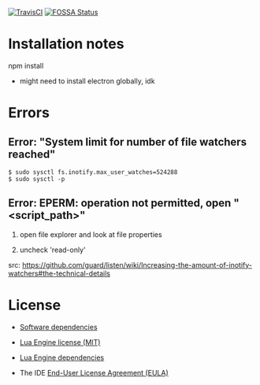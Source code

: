[![TravisCI](https://travis-ci.org/xharris/blankejs.svg?branch=master)](https://travis-ci.org/github/xharris/blankejs)
[![FOSSA Status](https://app.fossa.com/api/projects/git%2Bgithub.com%2Fxharris%2Fblankejs.svg?type=shield)](https://app.fossa.com/projects/git%2Bgithub.com%2Fxharris%2Fblankejs?ref=badge_shield)

# Installation notes

npm install
- might need to install electron globally, idk

# Errors

## Error: "System limit for number of file watchers reached"

```
$ sudo sysctl fs.inotify.max_user_watches=524288
$ sudo sysctl -p
```

## Error: EPERM: operation not permitted, open "<script_path>"

1. open file explorer and look at file properties

2. uncheck 'read-only'

src: https://github.com/guard/listen/wiki/Increasing-the-amount-of-inotify-watchers#the-technical-details

# License

- [Software dependencies](https://github.com/xharris/blankejs/blob/master/package.json)

- [Lua Engine license (MIT)](https://github.com/xharris/blankejs/blob/master/love2d/lua/blanke/LICENSE.md)

- [Lua Engine dependencies](https://github.com/xharris/blankejs/blob/master/love2d/lua/blanke/CREDITS.md)

- The IDE [End-User License Agreement (EULA)](https://github.com/xharris/blankejs/blob/master/EULA.txt)
